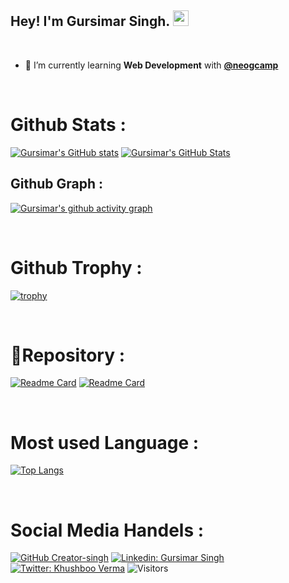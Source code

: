 ## Hey! I'm Gursimar Singh. <img src="https://media.giphy.com/media/hvRJCLFzcasrR4ia7z/giphy.gif" width="25px">

</br>

- 🚀 I’m currently learning **Web Development** with [**@neogcamp**](https://neog.camp/)

</br>

# Github Stats :

[![Gursimar's GitHub stats](https://github-readme-stats.vercel.app/api?username=Creator-singh&theme=dark&show_icons=true)](https://github.com/Creator-singh/)
[![Gursimar's GitHub Stats](https://github-readme-streak-stats.herokuapp.com/?user=Creator-singh&theme=dark)](https://github.com/Creator-singh/)
## Github Graph :
[![Gursimar's github activity graph](https://activity-graph.herokuapp.com/graph?username=Creator-singh&theme=xcode)](https://github.com/Creator-singh/)

<br>

# Github Trophy :

[![trophy](https://github-profile-trophy.vercel.app/?username=Creator-singh&margin-w=15&margin-h=15no-frame=true&theme=darkhub)](https://github.com/ryo-ma/github-profile-trophy)

</br>

# 📌Repository :

[![Readme Card](https://github-readme-stats.vercel.app/api/pin/?username=Creator-singh&repo=Webit-store&show_owner=true&theme=dark)](https://github.com/Creator-singh/Webit-store)
[![Readme Card](https://github-readme-stats.vercel.app/api/pin/?username=Creator-singh&repo=webit-component-library&show_owner=true&theme=dark)](https://github.com/Creator-singh/webit-component-library)

</br>

# Most used Language :

[![Top Langs](https://github-readme-stats.vercel.app/api/top-langs/?username=Creator-singh&theme=dark&layout=compact)](https://github.com/Creator-singh/github-readme-stats)

</br>

# Social Media Handels :

[![GitHub Creator-singh](https://img.shields.io/github/followers/Creator-singh?label=follow&style=social)](https://github.com/Creator-singh)
[![Linkedin: Gursimar Singh](https://img.shields.io/badge/-Gursimar%20Singh-blue?style=flat-square&logo=Linkedin&logoColor=white&link=https://in.linkedin.com/in/gursimar-singh-cu/)](https://in.linkedin.com/in/gursimar-singh-cu/)
[![Twitter: Khushboo Verma](https://img.shields.io/twitter/follow/Gursimar_DEV?style=social)](https://twitter.com/Gursimar_DEV)
![Visitors](https://visitor-badge.glitch.me/badge?page_id=Creator-singh&left_color=gray&right_color=blue)